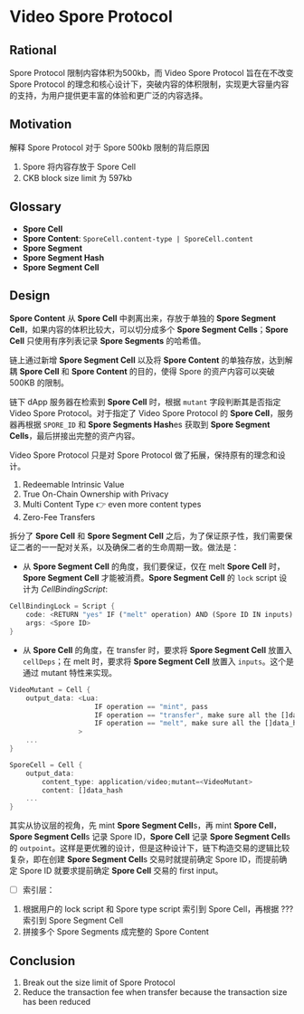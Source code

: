 # Video Spore Protocol

## Rational

Spore Protocol 限制内容体积为500kb，而 Video Spore Protocol 旨在在不改变 Spore Protocol 的理念和核心设计下，突破内容的体积限制，实现更大容量内容的支持，为用户提供更丰富的体验和更广泛的内容选择。

## Motivation

解释 Spore Protocol 对于 Spore 500kb 限制的背后原因
1. Spore 将内容存放于 Spore Cell
2. CKB block size limit 为 597kb
## Glossary

- **Spore Cell**
- **Spore Content**: `SporeCell.content-type | SporeCell.content`
- **Spore Segment**
- **Spore Segment Hash**
- **Spore Segment Cell**

## Design

**Spore Content** 从 **Spore Cell** 中剥离出来，存放于单独的 **Spore Segment Cell**，如果内容的体积比较大，可以切分成多个 **Spore Segment Cells**；**Spore Cell** 只使用有序列表记录 **Spore Segments** 的哈希值。

链上通过新增 **Spore Segment Cell** 以及将 **Spore Content** 的单独存放，达到解耦 **Spore Cell** 和 **Spore Content** 的目的，使得 Spore 的资产内容可以突破 500KB 的限制。

链下 dApp 服务器在检索到 **Spore Cell** 时，根据 `mutant` 字段判断其是否指定 Video Spore Protocol。对于指定了 Video Spore Protocol 的 **Spore Cell**，服务器再根据 `SPORE_ID` 和 **Spore Segments Hash**es 获取到 **Spore Segment Cells**，最后拼接出完整的资产内容。

Video Spore Protocol 只是对 Spore Protocol 做了拓展，保持原有的理念和设计。
1. Redeemable Intrinsic Value
2. True On-Chain Ownership with Privacy
3. Multi Content Type 👉 even more content types
4. Zero-Fee Transfers

拆分了 **Spore Cell** 和 **Spore Segment Cell** 之后，为了保证原子性，我们需要保证二者的一一配对关系，以及确保二者的生命周期一致。做法是：
- 从 **Spore Segment Cell** 的角度，我们要保证，仅在 melt **Spore Cell** 时，**Spore Segment Cell** 才能被消费。**Spore Segment Cell** 的 `lock` script 设计为 _CellBindingScript_:
```rust
CellBindingLock = Script {
	code: <RETURN "yes" IF ("melt" operation) AND (Spore ID IN inputs) ELSE RETURN "no">
	args: <Spore ID>
}
```
- 从 **Spore Cell** 的角度，在 transfer 时，要求将 **Spore Segment Cell** 放置入 `cellDeps`；在 melt 时，要求将 **Spore Segment Cell** 放置入 `inputs`。这个是通过 mutant 特性来实现。
```rust
VideoMutant = Cell {
	output_data: <Lua:
					 IF operation == "mint", pass
					 IF operation == "transfer", make sure all the []data_hash exist in the cellDeps
					 IF operation == "melt", make sure all the []data_hash exist in the inputs
				 >
	...
}

SporeCell = Cell {
	output_data:
		content_type: application/video;mutant=<VideoMutant>
		content: []data_hash
	...
}
```

其实从协议层的视角，先 mint **Spore Segment Cell**s，再 mint **Spore Cell**，**Spore Segment Cell**s 记录 Spore ID，**Spore Cell** 记录 **Spore Segment Cell**s 的 `outpoint`。这样是更优雅的设计，但是这种设计下，链下构造交易的逻辑比较复杂，即在创建 **Spore Segment Cell**s 交易时就提前确定 Spore ID，而提前确定 Spore ID 就要求提前确定 **Spore Cell** 交易的 first input。

- [ ] 索引层：
1. 根据用户的 lock script 和 Spore type script 索引到 Spore Cell，再根据 ??? 索引到 Spore Segment Cell
2. 拼接多个 Spore Segments 成完整的 Spore Content

## Conclusion

1. Break out the size limit of Spore Protocol
2. Reduce the transaction fee when transfer because the transaction size has been reduced
